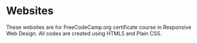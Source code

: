 # Websites
These websites are for FreeCodeCamp.org certificate course in Responsive Web Design. All codes are created using HTML5 and Plain CSS.
